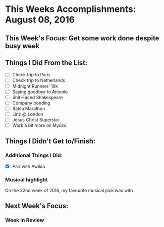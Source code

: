 # This Weeks Accomplishments: August 08, 2016

## This Week's Focus: Get some work done despite busy week

## Things I Did From the List:
- [ ] Check trip to Paris
- [ ] Check trip to Netherlands
- [ ] Midnight Runners’ 10k
- [ ] Saying goodbye to Antonio
- [ ] Shit-Faced Shakespeare
- [ ] Company bonding
- [ ] Batsu Marathon
- [ ] Linz @ London
- [ ] Jesus Christ Superstar
- [ ] Work a bit more on Myūzu

## Things I Didn't Get to/Finish:

### Additional Things I Did:
- [x] Pair with Awilda

### Musical highlight
On the 32nd week of 2016, my favourite musical pick was []() with []().

## Next Week's Focus:

### Week in Review
